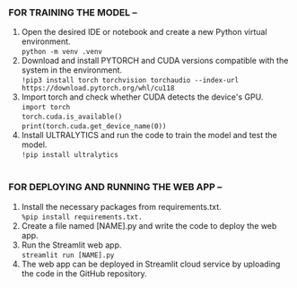 ### FOR TRAINING THE MODEL –
1. Open the desired IDE or notebook and create a new Python virtual environment.<br>```python -m venv .venv```
2. Download and install PYTORCH and CUDA versions compatible with the system in the environment.<br>`!pip3 install torch torchvision torchaudio --index-url
https://download.pytorch.org/whl/cu118`<br>
3. Import torch and check whether CUDA detects the device's GPU.<br>`import torch`<br>`torch.cuda.is_available()`<br>`print(torch.cuda.get_device_name(0))`<br>
4. Install ULTRALYTICS and run the code to train the model and test the model.<br>`!pip install ultralytics`<br><br>

### FOR DEPLOYING AND RUNNING THE WEB APP –
1. Install the necessary packages from requirements.txt.<br> `%pip install requirements.txt.`
2. Create a file named [NAME].py and write the code to deploy the web app.<br>
3. Run the Streamlit web app.<br>`streamlit run [NAME].py`
4. The web app can be deployed in Streamlit cloud service by uploading the code in the GitHub 
repository.
